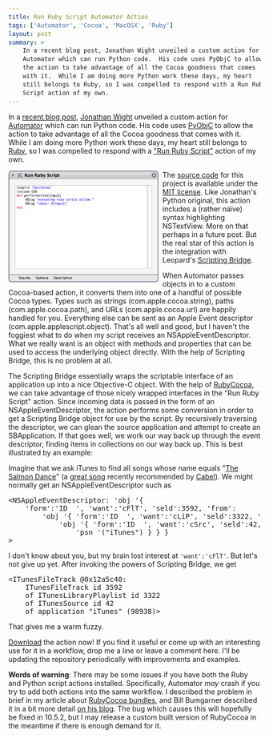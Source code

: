 ```yaml
---
title: Run Ruby Script Automator Action
tags: ['Automator', 'Cocoa', 'MacOSX', 'Ruby']
layout: post
summary: >
    In a recent blog post, Jonathan Wight unveiled a custom action for
    Automator which can run Python code.  His code uses PyObjC to allow
    the action to take advantage of all the Cocoa goodness that comes
    with it.  While I am doing more Python work these days, my heart
    still belongs to Ruby, so I was compelled to respond with a Run Ruby
    Script action of my own.
---
```


In a [recent blog post][RunPythonScript], [Jonathan Wight][schwa] unveiled a custom action for [Automator][Automator] which can run Python code.  His code uses [PyObjC][PyObjC] to allow the action to take advantage of all the Cocoa goodness that comes with it.  While I am doing more Python work these days, my heart still belongs to [Ruby][Ruby], so I was compelled to respond with a ["Run Ruby Script"][release] action of my own.

<img src="/images/RunRubyScript.png" alt="RunRubyScript.png" border="0" width="300px" align="left" style="margin-right: 8px"/>

The [source code][RunRubyScriptGIT] for this project is available under the [MIT license][MIT].  Like Jonathan's Python original, this action includes a (rather naïve) syntax highlighting NSTextView.  More on that perhaps in a future post.  But the real star of this action is the integration with Leopard's [Scripting Bridge][SB].

When Automator passes objects in to a custom Cocoa-based action, it converts them into one of a handful of possible Cocoa types.  Types such as strings (com.apple.cocoa.string), paths (com.apple.cocoa.path), and URLs (com.apple.cocoa.url) are happily handled for you.  Everything else can be sent as an Apple Event descriptor (com.apple.applescript.object).  That's all well and good, but I haven't the foggiest what to do when my script receives an NSAppleEventDescriptor.  What we really want is an object with methods and properties that can be used to access the underlying object directly.  With the help of Scripting Bridge, this is no problem at all.

The Scripting Bridge essentially wraps the scriptable interface of an application up into a nice Objective-C object.  With the help of [RubyCocoa][RubyCocoa], we can take advantage of those nicely wrapped interfaces in the "Run Ruby Script" action.  Since incoming data is passed in the form of an NSAppleEventDescriptor, the action performs some conversion in order to get a Scripting Bridge object for use by the script.  By recursively traversing the descriptor, we can glean the source application and attempt to create an SBApplication.  If that goes well, we work our way back up through the event descriptor, finding items in collections on our way back up.  This is best illustrated by an example:

Imagine that we ask iTunes to find all songs whose name equals "[The Salmon Dance][salmon]" (a [great song][salmon] recently recommended by [Cabel][Cabel]).  We might normally get an NSAppleEventDescriptor such as

<pre>
&lt;NSAppleEventDescriptor: 'obj '{ 
    'form':'ID  ', 'want':'cFlT', 'seld':3592, 'from':
        'obj '{ 'form':'ID  ', 'want':'cLiP', 'seld':3322, 'from':
            'obj '{ 'form':'ID  ', 'want':'cSrc', 'seld':42, 'from':
                'psn '("iTunes") } } }
&gt;
</pre>

I don't know about you, but my brain lost interest at `'want':'cFlT'`.  But let's not give up yet.  After invoking the powers of Scripting Bridge, we get

<pre>
&lt;ITunesFileTrack @0x12a5c40: 
    ITunesFileTrack id 3592 
    of ITunesLibraryPlaylist id 3322 
    of ITunesSource id 42 
    of application "iTunes" (98938)&gt;
</pre>

That gives me a warm fuzzy.

[Download][release] the action now!  If you find it useful or come up with an interesting use for it in a workflow, drop me a line or leave a comment here.  I'll be updating the repository periodically with improvements and examples.

**Words of warning**: There may be some issues if you have both the Ruby and Python script actions installed.  Specifically, Automator *may* crash if you try to add both actions into the same workflow.  I described the problem in brief in my article about [RubyCocoa bundles][RCBundle], and Bill Bumgarner described it in a bit more detail [on his blog][bbum].  The bug which causes this will hopefully be fixed in 10.5.2, but I may release a custom built version of RubyCocoa in the meantime if there is enough demand for it.

[release]: http://cloud.github.com/downloads/threeve/RunRubyScriptAction/Run_Ruby_Script-1.0.zip
[RCBundle]: http://threeve.org/blog/2007/12/loadable-bundles-using-rubycocoa.html
[bbum]: http://www.friday.com/bbum/2007/11/25/can-ruby-python-an-objective-c-co-exist-in-a-single-application/
[SB]: http://developer.apple.com/documentation/Cocoa/Conceptual/ScriptingBridgeConcepts/Introduction/chapter_1_section_1.html
[MIT]: http://www.opensource.org/licenses/mit-license.php
[RunRubyScriptGIT]: http://github.com/threeve/RunRubyScriptAction
[Ruby]: http://www.ruby-lang.org/
[RubyCocoa]: http://rubycocoa.sourceforge.net/
[Automator]: http://www.apple.com/macosx/features/300.html#automator
[RunPythonScript]: http://toxicsoftware.com/run-python-script/
[schwa]: http://toxicsoftware.com/
[PyObjC]: http://pyobjc.sourceforge.net/
[Cabel]: http://cabel.name
[salmon]: http://phobos.apple.com/WebObjects/MZStore.woa/wa/viewAlbum?playlistId=257638042&s=143441&i=257638202
